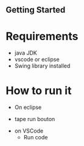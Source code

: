 ## Getting Started
# Requirements
 * java JDK
 * vscode or eclipse
 * Swing library installed
# How to run it 
* On eclipse
 + tape run bouton
* on VSCode
  + Run code
